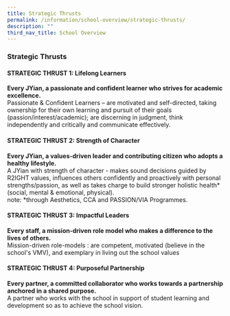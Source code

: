 ```yaml
---
title: Strategic Thrusts
permalink: /information/school-overview/strategic-thrusts/
description: ""
third_nav_title: School Overview
---
```


### **Strategic Thrusts**
#### **STRATEGIC THRUST 1:  Lifelong Learners**

**Every JYian, a passionate and confident learner who strives for academic excellence.**<br>					Passionate & Confident Learners – are motivated and self-directed, taking ownership for their own
learning and pursuit of their goals (passion/interest/academic);
are discerning in judgment, think independently and critically and communicate effectively.

#### **STRATEGIC THRUST 2:  Strength of Character**

**Every JYian, a values-driven leader and contributing citizen who adopts a healthy lifestyle.**<br>A JYian with strength of character -  makes sound decisions guided by R2IGHT values, influences others confidently
and proactively with personal strengths/passion, as well as takes charge to build stronger holistic health* (social, mental & emotional, physical).<br>
note:  *through Aesthetics, CCA and PASSION/VIA Programmes.


#### **STRATEGIC THRUST 3:  Impactful Leaders**

**Every staff, a mission-driven role model who makes a difference to the lives of others.**<br>
Mission-driven role-models : are competent, motivated (believe in the school's VMV),
and exemplary in living out the school values

#### **STRATEGIC THRUST 4:  Purposeful Partnership**

**Every partner, a committed collaborator who works towards a partnership anchored in a shared purpose.**<br>A partner who works with the school in support of student learning and development so as to achieve the school vision.